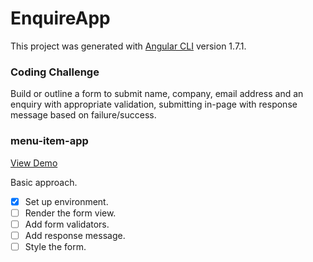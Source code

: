 # EnquireApp

This project was generated with [Angular CLI](https://github.com/angular/angular-cli) version 1.7.1.


### Coding Challenge
Build or outline a form to submit name, company, email address and an enquiry with appropriate validation, submitting in-page with response message based on failure/success.


### menu-item-app
[View Demo](https://enquiry-app.herokuapp.com/enquiry)

Basic approach. 
- [x] Set up environment.
- [ ] Render the form view.
- [ ] Add form validators.
- [ ] Add response message.
- [ ] Style the form.
